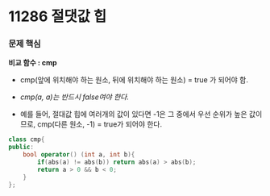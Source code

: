 # 11286 절댓값 힙

### 문제 핵심

**비교 함수 : cmp**

- cmp(앞에 위치해야 하는 원소, 뒤에 위치해야 하는 원소) = true 가 되어야 함.

- _cmp(a, a)는 반드시 false여야 한다._

- 예를 들어, 절대값 힙에 여러개의 값이 있다면 -1은 그 중에서 우선 순위가 높은 값이므로, cmp(다른 원소, -1) = true가 되어야 한다.

```C++
class cmp{
public:
    bool operator() (int a, int b){
        if(abs(a) != abs(b)) return abs(a) > abs(b);
        return a > 0 && b < 0;
    }
};
```